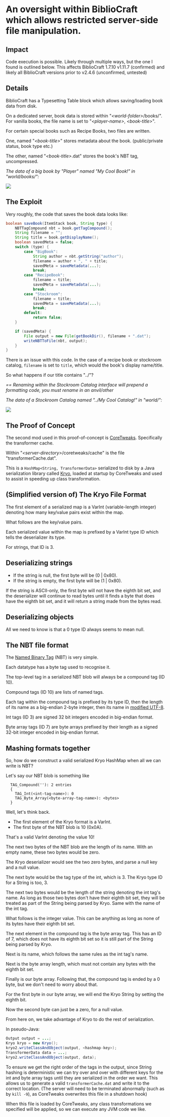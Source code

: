# An oversight within BiblioCraft which allows restricted server-side file manipulation.



## Impact
Code execution is possible. Likely through multiple ways, but the one I found is outlined below.
This affects BiblioCraft 1.7.10 v1.11.7 (confirmed) and likely all BiblioCraft versions prior to v2.4.6 (unconfirmed, untested)


## Details
BiblioCraft has a Typesetting Table block which allows saving/loading book data from disk.

On a dedicated server, book data is stored within "*\<world-folder\>*/books/".
For vanilla books, the file name is set to "*\<player-name\>*, *\<book-title\>*".

For certain special books such as Recipe Books, two files are written.

One, named "*\<book-title\>*" stores metadata about the book. (public/private status, book type etc.)

The other, named "*\<book-title\>*.dat" stores the book's NBT tag, uncompressed.

*The data of a big book by "Player" named "My Cool Book!" in "world/books/":*

![](screenshot1.png)


## The Exploit
Very roughly, the code that saves the book data looks like:
```java
boolean saveBook(ItemStack book, String type) {
    NBTTagCompound nbt = book.getTagCompound();
    String filename = "";
    String title = book.getDisplayName();
    boolean savedMeta = false;
    switch (type) {
        case "BigBook":
            String author = nbt.getString("author");
            filename = author + ", " + title;
            savedMeta = saveMetadata(...);
            break; 
        case "RecipeBook":
            filename = title;
            savedMeta = saveMetadata(...);
            break;
        case "Stockroom":
            filename = title;
            savedMeta = saveMetadata(...);
            break;
        default:
            return false;
    }

    if (savedMeta) {
        File output = new File(getBookDir(), filename + ".dat");
        writeNBTToFile(nbt, output);
    }
}
```

There is an issue with this code.
In the case of a recipe book or stockroom catalog, `filename` is set to `title`, which would the book's display name/title.

So what happens if our title contains "../"?

*== Renaming within the Stockroom Catalog interface will prepend a formatting code, you must rename in an anvil/other*


*The data of a Stockroom Catalog named "../My Cool Catalog!" in "world/":*

![](screenshot2.png)

## The Proof of Concept

The second mod used in this proof-of-concept is [CoreTweaks](https://github.com/makamys/CoreTweaks). Specifically the transformer cache.

Within "*\<server-directory\>*/coretweaks/cache" is the file "transformerCache.dat".

This is a `HashMap<String, TransformerData>` serialized to disk by a Java serialization library called [Kryo](https://github.com/EsotericSoftware/kryo), loaded at startup by CoreTweaks and used to assist in speeding up class transformation.


## (Simplified version of) The Kryo File Format

The first element of a serialized map is a VarInt (variable-length integer) denoting how many key/value pairs exist within the map.

What follows are the key/value pairs.

Each serialized value within the map is prefixed by a VarInt type ID which tells the deserializer its type.

For strings, that ID is 3.  



## Deserializing strings
* If the string is null, the first byte will be (0 | 0x80).
* If the string is empty, the first byte will be (1 | 0x80).

If the string is ASCII-only, the first byte will not have the eighth bit set, and the deserializer will continue to read bytes until it finds a byte that does have the eighth bit set, and it will return a string made from the bytes read.

## Deserializing objects

All we need to know is that a 0 type ID always seems to mean null.

## The NBT file format

The [Named Binary Tag](https://wiki.vg/NBT) (NBT) is very simple.

Each datatype has a byte tag used to recognise it.

The top-level tag in a serialized NBT blob will always be a compound tag (ID 10). 

Compound tags (ID 10) are lists of named tags.

Each tag within the compound tag is prefixed by its type ID, then the length of its name as a big-endian 2-byte integer, then its name in [modified UTF-8](https://docs.oracle.com/javase/8/docs/api/java/io/DataInput.html#modified-utf-8).

Int tags (ID 3) are signed 32 bit integers encoded in big-endian format.

Byte array tags (ID 7) are byte arrays prefixed by their length as a signed 32-bit integer encoded in big-endian format.


## Mashing formats together

So, how do we construct a valid serialized Kryo HashMap when all we can write is NBT?

Let's say our NBT blob is something like
```
  TAG_Compound(''): 2 entries
  {
    TAG_Int(<int-tag-name>): 0
    TAG_Byte_Array(<byte-array-tag-name>): <bytes>
  }

```


Well, let's think back.

* The first element of the Kryo format is a VarInt.
* The first byte of the NBT blob is 10 (0x0A).

That's a valid VarInt denoting the value 10!

The next two bytes of the NBT blob are the length of its name. With an empty name, these two bytes would be zero.


The Kryo deserializer would see the two zero bytes, and parse a null key and a null value.


The next byte would be the tag type of the int, which is 3. The Kryo type ID for a String is too, 3.

The next two bytes would be the length of the string denoting the int tag's name. As long as those two bytes don't have their eighth bit set, they will be treated as part of the String being parsed by Kryo. Same with the name of the int tag.

What follows is the integer value. This can be anything as long as none of its bytes have their eighth bit set.

The next element in the compound tag is the byte array tag. This has an ID of 7, which does not have its eighth bit set so it is still part of the String being parsed by Kryo.

Next is its name, which follows the same rules as the int tag's name.

Next is the byte array length, which must not contain any bytes with the eighth bit set.

Finally is our byte array. Following that, the compound tag is ended by a 0 byte, but we don't need to worry about that.

For the first byte in our byte array, we will end the Kryo String by setting the eighth bit.

Now the second byte can just be a zero, for a null value.

From here on, we take advantage of Kryo to do the rest of serialization.

In pseudo-Java:
```java
Output output = ...;
Kryo kryo = new Kryo();
kryo2.writeClassAndObject(output, <hashmap-key>);
TransformerData data = ...;
kryo2.writeClassAndObject(output, data);
```

To ensure we get the right order of the tags in the output, since String hashing is deterministic we can try over and over with different keys for the int and byte array tags until they are serialized in the order we want. This allows us to generate a valid `transformerCache.dat` and write it to the correct location. (The server will need to be terminated abnormally (such as by `kill -9`), as CoreTweaks overwrites this file in a shutdown hook)

When this file is loaded by CoreTweaks, any class transformations we specified will be applied, so we can execute any JVM code we like.
